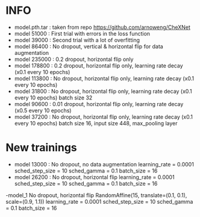 # INFO

- model.pth.tar : taken from repo https://github.com/arnoweng/CheXNet
- model 51000 : First trial with errors in the loss function
- model 39000 : Second trial with a lot of overfitting
- model 86400 : No dropout, vertical & horizontal flip for data augmentation
- model 235000 : 0.2 dropout, horizontal flip only
- model 178800 : 0.2 dropout, horizontal flip only, learning rate decay (x0.1 every 10 epochs)
- model 113800 : No dropout, horizontal flip only, learning rate decay (x0.1 every 10 epochs)
- model 31800 : No dropout, horizontal flip only, learning rate decay (x0.1 every 10 epochs) batch size 32
- model 90600 : 0.01 dropout, horizontal flip only, learning rate decay (x0.5 every 10 epochs)
- model 37200 : No dropout, horizontal flip only, learning rate decay (x0.1 every 10 epochs) batch size 16, input size 448, max_pooling layer



# New trainings

- model 13000 : No dropout, no data augmentation learning_rate = 0.0001 sched_step_size = 10 sched_gamma = 0.1 batch_size = 16
- model 26200 : No dropout, horizontal flip learning_rate = 0.0001 sched_step_size = 10 sched_gamma = 0.1 batch_size = 16

-model_1  No dropout, horizontal flip RandomAffine(15, translate=(0.1, 0.1), scale=(0.9, 1.1)) learning_rate = 0.0001 sched_step_size = 10 sched_gamma = 0.1 batch_size = 16
